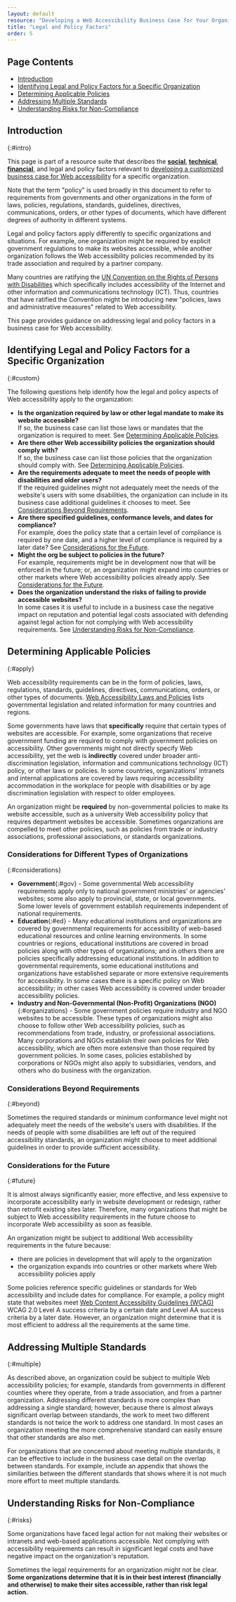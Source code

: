 ```yaml
---
layout: default
resource: "Developing a Web Accessibility Business Case for Your Organization"
title: "Legal and Policy Factors"
order: 5
---
```


Page Contents
-------------

-   [Introduction](#intro)
-   [Identifying Legal and Policy Factors for a Specific
    Organization](#custom)
-   [Determining Applicable Policies](#apply)
-   [Addressing Multiple Standards](#multiple)
-   [Understanding Risks for Non-Compliance](#risks)


## Introduction
{:#intro}

This page is part of a resource suite that describes the
[**social**](social-factors.html), [**technical**](technical-factors.md),
[**financial**](financial-factors.html), and legal and policy factors relevant to
[developing a customized business case for Web
accessibility](Overview.html) for a specific organization.

Note that the term "policy" is used broadly in this document to refer to
requirements from governments and other organizations in the form of
laws, policies, regulations, standards, guidelines, directives,
communications, orders, or other types of documents, which have
different degrees of authority in different systems.

Legal and policy factors apply differently to specific organizations and
situations. For example, one organization might be required by explicit
government regulations to make its websites accessible, while another
organization follows the Web accessibility policies recommended by its
trade association and required by a partner company.

Many countries are ratifying the [UN Convention on the Rights of Persons
with
Disabilities](http://www.un.org/disabilities/default.asp?navid=12&pid=150)
which specifically includes accessibility of the Internet and other
information and communications technology (ICT). Thus, countries that
have ratified the Convention might be introducing new "policies, laws
and administrative measures" related to Web accessibility.

This page provides guidance on addressing legal and policy factors in a
business case for Web accessibility.

## Identifying Legal and Policy Factors for a Specific Organization
{:#custom}

The following questions help identify how the legal and policy aspects
of Web accessibility apply to the organization:

-   **Is the organization required by law or other legal mandate to make
    its website accessible?**<br>
    If so, the business case can list those laws or mandates that the
    organization is required to meet. See [Determining Applicable
    Policies](#apply).
-   **Are there other Web accessibility policies the organization should
    comply with?**<br>
    If so, the business case can list those policies that the
    organization should comply with. See [Determining Applicable
    Policies](#apply).
-   **Are the requirements adequate to meet the needs of people with
    disabilities and older users?**<br>
    If the required guidelines might not adequately meet the needs of
    the website's users with some disabilities, the organization can
    include in its business case additional guidelines it chooses to
    meet. See [Considerations Beyond Requirements](#beyond).
-   **Are there specified guidelines, conformance levels, and dates for
    compliance?**<br>
    For example, does the policy state that a certain level of
    compliance is required by one date, and a higher level of compliance
    is required by a later date? See [Considerations for the
    Future](#future).
-   **Might the org be subject to policies in the future?**<br>
    For example, requirements might be in development now that will be
    enforced in the future; or, an organization might expand into
    countries or other markets where Web accessibility policies already
    apply. See [Considerations for the Future](#future).
-   **Does the organization understand the risks of failing to provide
    accessible websites?**<br>
    In some cases it is useful to include in a business case the
    negative impact on reputation and potential legal costs associated
    with defending against legal action for not complying with Web
    accessibility requirements. See [Understanding Risks for
    Non-Compliance](#risks).

## Determining Applicable Policies
{:#apply}

Web accessibility requirements can be in the form of policies, laws,
regulations, standards, guidelines, directives, communications, orders,
or other types of documents. [Web Accessibility Laws and
Policies](/WAI/Policy/Overview.html) lists governmental legislation and
related information for many countries and regions.

Some governments have laws that **specifically** require that certain
types of websites are accessible. For example, some organizations that
receive government funding are required to comply with government
policies on accessibility. Other governments might not directly specify
Web accessibility, yet the web is **indirectly** covered under broader
anti-discrimination legislation, information and communications
technology (ICT) policy, or other laws or policies. In some countries,
organizations' intranets and internal applications are covered by laws
requiring accessibility accommodation in the workplace for people with
disabilities or by age discrimination legislation with respect to older
employees.

An organization might be **required** by non-governmental policies to
make its website accessible, such as a university Web accessibility
policy that requires department websites be accessible. Sometimes
organizations are compelled to meet other policies, such as policies
from trade or industry associations, professional associations, or
standards organizations.

### Considerations for Different Types of Organizations
{:#considerations}

-   **Government**{:#gov} - Some governmental Web accessibility
    requirements apply only to national government ministries' or
    agencies' websites; some also apply to provincial, state, or local
    governments. Some lower levels of government establish requirements
    independent of national requirements.
-   **Education**{:#ed} - Many educational institutions and
    organizations are covered by governmental requirements for
    accessibility of web-based educational resources and online learning
    environments. In some countries or regions, educational institutions
    are covered in broad policies along with other types of
    organizations; and in others there are policies specifically
    addressing educational institutions. In addition to governmental
    requirements, some educational institutions and organizations have
    established separate or more extensive requirements for
    accessibility. In some cases there is a specific policy on Web
    accessibility; in other cases Web accessibility is covered under
    broader accessibility policies.
-   **Industry and Non-Governmental (Non-Profit)
    Organizations (NGO)**{:#organizations} - Some government policies require industry
    and NGO websites to be accessible. These types of organizations
    might also choose to follow other Web accessibility policies, such
    as recommendations from trade, industry, or professional
    associations. Many corporations and NGOs establish their own
    policies for Web accessibility, which are often more extensive than
    those required by government policies. In some cases, policies
    established by corporations or NGOs might also apply to
    subsidiaries, vendors, and others who do business with the
    organization.

### Considerations Beyond Requirements
{:#beyond}

Sometimes the required standards or minimum conformance level might not
adequately meet the needs of the website's users with disabilities. If
the needs of people with some disabilities are left out of the required
accessibility standards, an organization might choose to meet additional
guidelines in order to provide sufficient accessibility.

### Considerations for the Future
{:#future}

It is almost always significantly easier, more effective, and less
expensive to incorporate accessibility early in website development or
redesign, rather than retrofit existing sites later. Therefore, many
organizations that might be subject to Web accessibility requirements in
the future choose to incorporate Web accessibility as soon as feasible.

An organization might be subject to additional Web accessibility
requirements in the future because:

-   there are policies in development that will apply to the
    organization
-   the organization expands into countries or other markets where Web
    accessibility policies apply

Some policies reference specific guidelines or standards for Web
accessibility and include dates for compliance. For example, a policy
might state that websites meet [Web Content Accessibility Guidelines
(WCAG)](/WAI/intro/wcag.php) WCAG 2.0 Level A success criteria by a
certain date and Level AA success criteria by a later date. However, an
organization might determine that it is most efficient to address all
the requirements at the same time.

## Addressing Multiple Standards
{:#multiple}

As described above, an organization could be subject to multiple Web
accessibility policies; for example, standards from governments in
different counties where they operate, from a trade association, and
from a partner organization. Addressing different standards is more
complex than addressing a single standard; however, because there is
almost always significant overlap between standards, the work to meet
two different standards is not twice the work to address one standard.
In most cases an organization meeting the more comprehensive standard
can easily ensure that other standards are also met.

For organizations that are concerned about meeting multiple standards,
it can be effective to include in the business case detail on the
overlap between standards. For example, include an appendix that shows
the similarities between the different standards that shows where it is
not much more effort to meet multiple standards.

## Understanding Risks for Non-Compliance
{:#risks}

Some organizations have faced legal action for not making their websites
or intranets and web-based applications accessible. Not complying with
accessibility requirements can result in significant legal costs and
have negative impact on the organization's reputation.

Sometimes the legal requirements for an organization might not be clear.
**Some organizations determine that it is in their best interest
(financially and otherwise) to make their sites accessible, rather than
risk legal action.**

